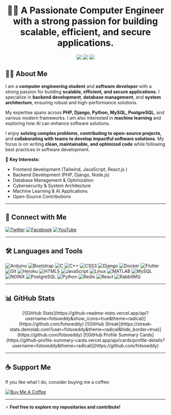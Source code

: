 <h1 align="center">👨‍💻 A Passionate Computer Engineer with a strong passion for building <strong>scalable, efficient, and secure applications</strong>.</h1>  
 
<p align="center">      
  <img src="https://img.shields.io/badge/-Machine%20Learning-blueviolet?style=flat-square" />        
  <img src="https://img.shields.io/badge/-Software%20Developer-brightgreen?style=flat-square" />              
  <img src="https://img.shields.io/badge/-Open%20Source%20Enthusiast-orange?style=flat-square" />    
</p>              
       
## 👨‍💻 About Me  
                                                                                                                                                       
I am a **computer engineering student** and **software developer** with a strong passion for building **scalable, efficient, and secure applications**. I specialize in **backend development**, **database management**, and **system architecture**, ensuring robust and high-performance solutions.  

My expertise spans across **PHP, Django, Python, MySQL, PostgreSQL**, and various modern frameworks. I am also interested in **machine learning** and exploring how AI can enhance software solutions.  

I enjoy **solving complex problems**, **contributing to open-source projects**, and **collaborating with teams to develop impactful software solutions**. My focus is on writing **clean, maintainable, and optimized code** while following best practices in software development.  

📌 **Key Interests:**  
- Frontend development (Tailwind, JavaScript, React.js )
- Backend Development (PHP, Django, Node.js)  
- Database Management & Optimization  
- Cybersecurity & System Architecture  
- Machine Learning & AI Applications  
- Open-Source Contributions  

---

## 🚀 Connect with Me
[![Twitter](https://img.shields.io/badge/Twitter-1DA1F2?style=for-the-badge&logo=twitter&logoColor=white)](https://twitter.com/)
[![Facebook](https://img.shields.io/badge/Facebook-1877F2?style=for-the-badge&logo=facebook&logoColor=white)](https://facebook.com/)
[![YouTube](https://img.shields.io/badge/YouTube-FF0000?style=for-the-badge&logo=youtube&logoColor=white)](https://youtube.com/)

---

## 🛠️ Languages and Tools

![Arduino](https://img.shields.io/badge/-Arduino-00979D?style=flat-square&logo=arduino&logoColor=white)
![Bootstrap](https://img.shields.io/badge/-Bootstrap-563D7C?style=flat-square&logo=bootstrap)
![C](https://img.shields.io/badge/-C-A8B9CC?style=flat-square&logo=c&logoColor=black)
![C++](https://img.shields.io/badge/-C++-00599C?style=flat-square&logo=c%2B%2B&logoColor=white)
![CSS3](https://img.shields.io/badge/-CSS3-1572B6?style=flat-square&logo=css3)
![Django](https://img.shields.io/badge/-Django-092E20?style=flat-square&logo=django)
![Docker](https://img.shields.io/badge/-Docker-2496ED?style=flat-square&logo=docker&logoColor=white)
![Flutter](https://img.shields.io/badge/-Flutter-02569B?style=flat-square&logo=flutter)
![Git](https://img.shields.io/badge/-Git-F05032?style=flat-square&logo=git&logoColor=white)
![Heroku](https://img.shields.io/badge/-Heroku-430098?style=flat-square&logo=heroku)
![HTML5](https://img.shields.io/badge/-HTML5-E34F26?style=flat-square&logo=html5&logoColor=white)
![JavaScript](https://img.shields.io/badge/-JavaScript-F7DF1E?style=flat-square&logo=javascript&logoColor=black)
![Linux](https://img.shields.io/badge/-Linux-FCC624?style=flat-square&logo=linux&logoColor=black)
![MATLAB](https://img.shields.io/badge/-MATLAB-0076A8?style=flat-square&logo=mathworks)
![MySQL](https://img.shields.io/badge/-MySQL-4479A1?style=flat-square&logo=mysql&logoColor=white)
![NGINX](https://img.shields.io/badge/-NGINX-009639?style=flat-square&logo=nginx)
![PostgreSQL](https://img.shields.io/badge/-PostgreSQL-336791?style=flat-square&logo=postgresql)
![Python](https://img.shields.io/badge/-Python-3776AB?style=flat-square&logo=python&logoColor=white)
![Redis](https://img.shields.io/badge/-Redis-DC382D?style=flat-square&logo=redis)
![React](https://img.shields.io/badge/-React-61DAFB?style=flat-square&logo=react)
![RabbitMQ](https://img.shields.io/badge/-RabbitMQ-FF6600?style=flat-square&logo=rabbitmq&logoColor=white)

---

## 📊 GitHub Stats

<p align="center">
[![GitHub Stats](https://github-readme-stats.vercel.app/api?username=fotsoeddy&show_icons=true&theme=radical)](https://github.com/fotsoeddy)
[![GitHub Streak](https://streak-stats.demolab.com?user=fotsoeddy&theme=radical&hide_border=true)](https://github.com/fotsoeddy)
[![GitHub Profile Summary Cards](https://github-profile-summary-cards.vercel.app/api/cards/profile-details?username=fotsoeddy&theme=radical)](https://github.com/fotsoeddy)
</p>


---

## ☕ Support Me
If you like what I do, consider buying me a coffee:

[![Buy Me A Coffee](https://img.shields.io/badge/☕-Buy%20me%20a%20coffee-FFDD00?style=for-the-badge&logo=buy-me-a-coffee&logoColor=black)](https://www.buymeacoffee.com/yourusername)

---

⭐ **Feel free to explore my repositories and contribute!**
